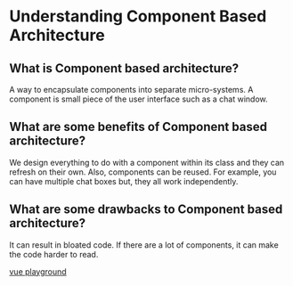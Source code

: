 # Understanding Component Based Architecture
## What is Component based architecture?
A way to encapsulate components into separate micro-systems. A component is small piece of the user interface such as a chat window.

## What are some benefits of Component based architecture?
We design everything to do with a component within its class and they can refresh on their own. Also, components can be reused. For example, you can have multiple chat boxes but, they all work independently.

## What are some drawbacks to Component based architecture?
It can result in bloated code. If there are a lot of components, it can make the code harder to read.

[vue playground](https://github.com/amanda-rice/vue-playground)